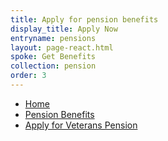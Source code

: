 ```yaml
---
title: Apply for pension benefits
display_title: Apply Now
entryname: pensions
layout: page-react.html
spoke: Get Benefits
collection: pension
order: 3
---
```

<nav aria-label="Breadcrumb" aria-live="polite" class="va-nav-breadcrumbs"
id="va-breadcrumbs">
  <ul class="row va-nav-breadcrumbs-list columns" id="va-breadcrumbs-list">
    <li><a href="/">Home</a></li>
    <li><a href="/pension/">Pension Benefits</a></li>
    <li><a aria-current="page" href="/pension/how-to-apply/">Apply for Veterans Pension</a></li>
  </ul>
</nav>

